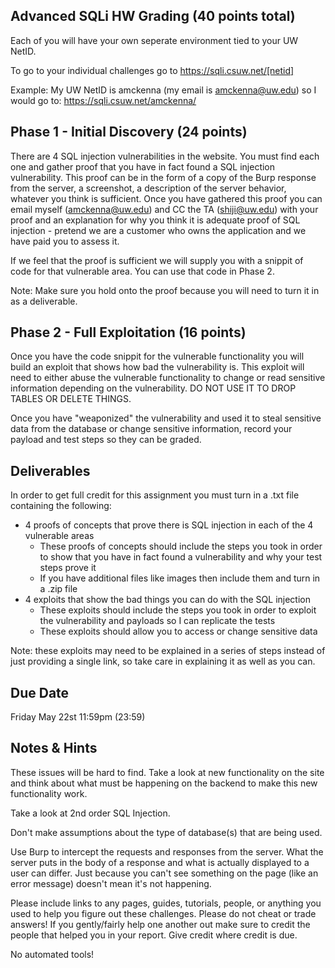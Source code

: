 ## Advanced SQLi HW Grading (40 points total)
Each of you will have your own seperate environment tied to your UW NetID.

To go to your individual challenges go to https://sqli.csuw.net/[netid]

Example: My UW NetID is amckenna (my email is amckenna@uw.edu) so I would go to: https://sqli.csuw.net/amckenna/

## Phase 1 - Initial Discovery (24 points)
There are 4 SQL injection vulnerabilities in the website. You must find each one and gather proof that you have in fact found a SQL injection vulnerability. This proof can be in the form of a copy of the Burp response from the server, a screenshot, a description of the server behavior, whatever you think is sufficient. Once you have gathered this proof you can email myself (amckenna@uw.edu) and CC the TA (shiji@uw.edu) with your proof and an explanation for why you think it is adequate proof of SQL injection - pretend we are a customer who owns the application and we have paid you to assess it.

If we feel that the proof is sufficient we will supply you with a snippit of code for that vulnerable area. You can use that code in Phase 2.

Note: Make sure you hold onto the proof because you will need to turn it in as a deliverable.

## Phase 2 - Full Exploitation (16 points)
Once you have the code snippit for the vulnerable functionality you will build an exploit that shows how bad the vulnerability is. This exploit will need to either abuse the vulnerable functionality to change or read sensitive information depending on the vulnerability. DO NOT USE IT TO DROP TABLES OR DELETE THINGS.

Once you have "weaponized" the vulnerability and used it to steal sensitive data from the database or change sensitive information, record your payload and test steps so they can be graded.

## Deliverables
In order to get full credit for this assignment you must turn in a .txt file containing the following:

- 4 proofs of concepts that prove there is SQL injection in each of the 4 vulnerable areas
	- These proofs of concepts should include the steps you took in order to show that you have in fact found a vulnerability and why your test steps prove it
	- If you have additional files like images then include them and turn in a .zip file
- 4 exploits that show the bad things you can do with the SQL injection
	- These exploits should include the steps you took in order to exploit the vulnerability and payloads so I can replicate the tests
	- These exploits should allow you to access or change sensitive data 

Note: these exploits may need to be explained in a series of steps instead of just providing a single link, so take care in explaining it as well as you can.

## Due Date
Friday May 22st 11:59pm (23:59)

## Notes & Hints
These issues will be hard to find. Take a look at new functionality on the site and think about what must be happening on the backend to make this new functionality work.

Take a look at 2nd order SQL Injection.

Don't make assumptions about the type of database(s) that are being used.

Use Burp to intercept the requests and responses from the server. What the server puts in the body of a response and what is actually displayed to a user can differ. Just because you can't see something on the page (like an error message) doesn't mean it's not happening.

Please include links to any pages, guides, tutorials, people, or anything you used to help you figure out these challenges. Please do not cheat or trade answers! If you gently/fairly help one another out make sure to credit the people that helped you in your report. Give credit where credit is due.

No automated tools!